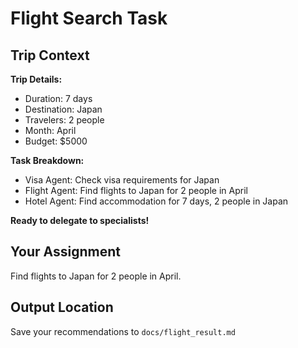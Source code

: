 # Flight Search Task

## Trip Context
**Trip Details:**
- Duration: 7 days
- Destination: Japan
- Travelers: 2 people
- Month: April
- Budget: $5000

**Task Breakdown:**
- Visa Agent: Check visa requirements for Japan
- Flight Agent: Find flights to Japan for 2 people in April
- Hotel Agent: Find accommodation for 7 days, 2 people in Japan

**Ready to delegate to specialists!**

## Your Assignment
Find flights to Japan for 2 people in April.

## Output Location
Save your recommendations to `docs/flight_result.md`
